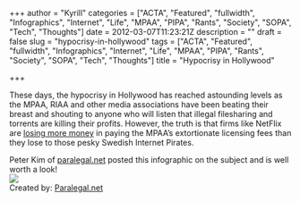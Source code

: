 +++
author = "Kyrill"
categories = ["ACTA", "Featured", "fullwidth", "Infographics", "Internet", "Life", "MPAA", "PIPA", "Rants", "Society", "SOPA", "Tech", "Thoughts"]
date = 2012-03-07T11:23:21Z
description = ""
draft = false
slug = "hypocrisy-in-hollywood"
tags = ["ACTA", "Featured", "fullwidth", "Infographics", "Internet", "Life", "MPAA", "PIPA", "Rants", "Society", "SOPA", "Tech", "Thoughts"]
title = "Hypocrisy in Hollywood"

+++


These days, the hypocrisy in Hollywood has reached astounding levels as the MPAA, RIAA and other media associations have been beating their breast and shouting to anyone who will listen that illegal filesharing and torrents are killing their profits. However, the truth is that firms like NetFlix are [losing more money](https://torrentfreak.com/mpaa-costs-hollywood-more-than-us-bittorrent-piracy-111122/) in paying the MPAA’s extortionate licensing fees than they lose to those pesky Swedish Internet Pirates.

Peter Kim of [paralegal.net](https://www.paralegal.net) posted this infographic on the subject and is well worth a look!  
![](https://www.paralegal.net/hypocrisy-in-hollywood/)  
 Created by: [Paralegal.net](https://www.paralegal.net/)


